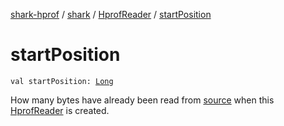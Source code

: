 [shark-hprof](../../index.md) / [shark](../index.md) / [HprofReader](index.md) / [startPosition](./start-position.md)

# startPosition

`val startPosition: `[`Long`](https://kotlinlang.org/api/latest/jvm/stdlib/kotlin/-long/index.html)

How many bytes have already been read from [source](#) when this [HprofReader](index.md) is created.

